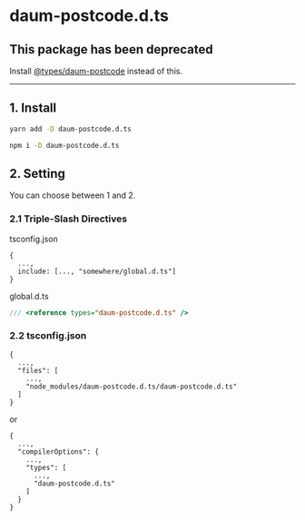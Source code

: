 # daum-postcode.d.ts

## This package has been **deprecated**

Install [@types/daum-postcode](https://www.npmjs.com/package/@types/daum-postcode) instead of this.

---

## 1. Install

```bash
yarn add -D daum-postcode.d.ts
```

```bash
npm i -D daum-postcode.d.ts
```

## 2. Setting

You can choose between 1 and 2.

### 2.1 Triple-Slash Directives

tsconfig.json

```
{
  ...,
  include: [..., "somewhere/global.d.ts"]
}
```

global.d.ts

```typescript
/// <reference types="daum-postcode.d.ts" />
```

### 2.2 tsconfig.json

```
{
  ...,
  "files": [
    ...,
    "node_modules/daum-postcode.d.ts/daum-postcode.d.ts"
  ]
}
```

or

```
{
  ...,
  "compilerOptions": {
    ...,
    "types": [
      ...,
      "daum-postcode.d.ts"
    ]
  }
}
```
